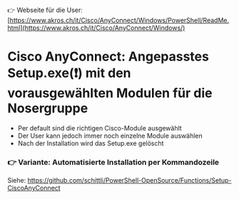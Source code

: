 
👉 Webseite für die User: [https://www.akros.ch/it/Cisco/AnyConnect/Windows/PowerShell/ReadMe.html](https://www.akros.ch/it/Cisco/AnyConnect/Windows/)


# Cisco AnyConnect: Angepasstes Setup.exe(❗) mit den vorausgewählten Modulen für die Nosergruppe

- Per default sind die richtigen Cisco-Module ausgewählt
- Der User kann jedoch immer noch einzelne Module auswählen
- Nach der Installation wird das Setup.exe gelöscht


### 👉 Variante: Automatisierte Installation per Kommandozeile

Siehe: [https://github.com/schittli/PowerShell-OpenSource/Functions/Setup-CiscoAnyConnect
](https://github.com/schittli/PowerShell-OpenSource/tree/main/Functions/Setup-CiscoAnyConnect)


